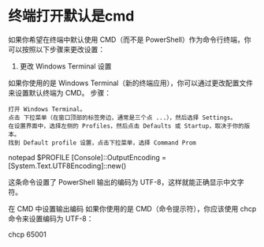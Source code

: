 # 终端打开默认是cmd

如果你希望在终端中默认使用 CMD（而不是 PowerShell）作为命令行终端，你可以按照以下步骤来更改设置：
1. 更改 Windows Terminal 设置

如果你使用的是 Windows Terminal（新的终端应用），你可以通过更改配置文件来设置默认终端为 CMD。
步骤：

    打开 Windows Terminal。
    点击 下拉菜单（在窗口顶部的标签旁边，通常是三个点 ...），然后选择 Settings。
    在设置界面中，选择左侧的 Profiles，然后点击 Defaults 或 Startup，取决于你的版本。
    找到 Default profile 设置，点击下拉菜单，选择 Command Prom
notepad $PROFILE
[Console]::OutputEncoding = [System.Text.UTF8Encoding]::new()

这条命令设置了 PowerShell 输出的编码为 UTF-8，这样就能正确显示中文字符。

在 CMD 中设置输出编码 如果你使用的是 CMD（命令提示符），你应该使用 chcp 命令来设置编码为 UTF-8：

chcp 65001